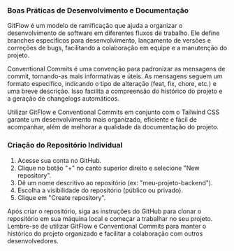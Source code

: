 <div class="bg-white p-6 rounded-lg shadow-md">
<h3 class="text-xl font-semibold mb-4">Boas Práticas de Desenvolvimento e Documentação</h3>

<p class="mb-4">
GitFlow é um modelo de ramificação que ajuda a organizar o desenvolvimento de software em diferentes fluxos de trabalho. Ele define branches específicos para desenvolvimento, lançamento de versões e correções de bugs, facilitando a colaboração em equipe e a manutenção do projeto.
</p>

<p class="mb-4">
Conventional Commits é uma convenção para padronizar as mensagens de commit, tornando-as mais informativas e úteis. As mensagens seguem um formato específico, indicando o tipo de alteração (feat, fix, chore, etc.) e uma breve descrição. Isso facilita a compreensão do histórico do projeto e a geração de changelogs automáticos.
</p>

<p class="mb-4">
Utilizar GitFlow e Conventional Commits em conjunto com o Tailwind CSS garante um desenvolvimento mais organizado, eficiente e fácil de acompanhar, além de melhorar a qualidade da documentação do projeto.
</p>
</div>

<div class="bg-white p-6 rounded-lg shadow-md mt-6">
<h3 class="text-xl font-semibold mb-4">Criação do Repositório Individual</h3>

<ol class="list-decimal list-inside mb-4">
<li>Acesse sua conta no GitHub.</li>
<li>Clique no botão "+" no canto superior direito e selecione "New repository".</li>
<li>Dê um nome descritivo ao repositório (ex: "meu-projeto-backend").</li>
<li>Escolha a visibilidade do repositório (público ou privado).</li>
<li>Clique em "Create repository".</li>
</ol>

<p class="mb-4">
Após criar o repositório, siga as instruções do GitHub para clonar o repositório em sua máquina local e começar a trabalhar no seu projeto. Lembre-se de utilizar GitFlow e Conventional Commits para manter o histórico do projeto organizado e facilitar a colaboração com outros desenvolvedores.
</p>
</div>

<link href="https://unpkg.com/tailwindcss@^2/dist/tailwind.min.css" rel="stylesheet">

<link href="https://cdn.jsdelivr.net/npm/tailwindcss@^2/dist/tailwind.min.css" rel="stylesheet">
